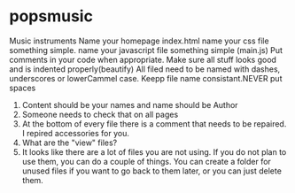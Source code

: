 # popsmusic
 Music instruments
 Name your homepage index.html
 name your css file something simple.
 name your javascript file something simple (main.js)
 Put comments in your code when appropriate.
 Make sure all stuff looks good and is indented properly(beautify)
 All filed need to be named with dashes, underscores or lowerCammel case. Keepp file name consistant.NEVER put spaces 


1. <meta name="Tuyet Nguyen, Ellie Pugh" content=""> Content should be your names and name should be Author
2. Someone needs to check that on all pages
3. At the bottom of every file there is a comment that needs to be repaired. I repired accessories for you.
4. What are the "view" files?
5. It looks like there are a lot of files you are not using. If you do not plan to use them, you can do a couple of things. You can create a folder for unused files if you want to go back to them later, or you can just delete them.
